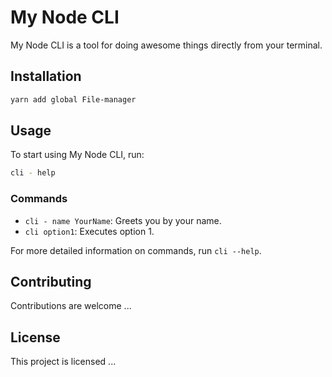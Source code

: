 # My Node CLI
My Node CLI is a tool for doing awesome things directly from your terminal.

## Installation

```bash
yarn add global File-manager
```

## Usage
To start using My Node CLI, run:

```bash
cli - help
```

### Commands
- `cli - name YourName`: Greets you by your name.
- `cli option1`: Executes option 1.

For more detailed information on commands, run `cli --help`.

## Contributing
Contributions are welcome ...

## License
This project is licensed ...